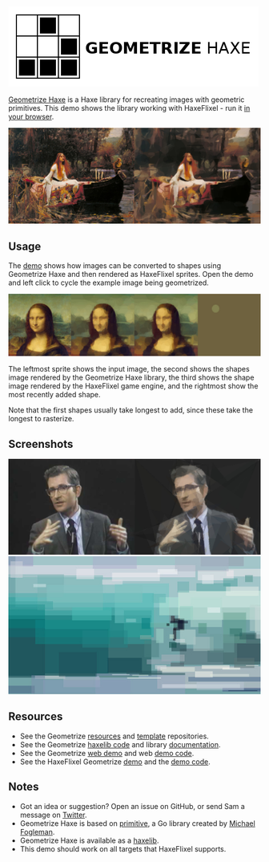 [![Project logo](https://github.com/Tw1ddle/geometrize-haxe-demo/blob/master/screenshots/logo.png?raw=true "Geometrize Haxe recreating images as geometric primitives logo")](http://tw1ddle.github.io/geometrize-haxe-demo/)

[Geometrize Haxe](https://github.com/Tw1ddle/geometrize-haxe/) is a Haxe library for recreating images with geometric primitives. This demo shows the library working with HaxeFlixel - run it [in your browser](http://tw1ddle.github.io/geometrize-haxe-demo/).

[![Geometrized Lady of Shalott](https://github.com/Tw1ddle/geometrize-haxe-demo/blob/master/screenshots/lady.jpg?raw=true "The Lady of Shalott ~300 Triangles and Ellipses")](http://tw1ddle.github.io/geometrize-haxe-demo/)

## Usage

The [demo](http://tw1ddle.github.io/geometrize-haxe-demo/) shows how images can be converted to shapes using Geometrize Haxe and then rendered as HaxeFlixel sprites. Open the demo and left click to cycle the example image being geometrized.

[![Geometrized Mona Lisa](https://github.com/Tw1ddle/geometrize-haxe-demo/blob/master/screenshots/monalisa.jpg?raw=true "Mona Lisa - Ellipses")](https://github.com/Tw1ddle/geometrize-haxe-demo/)

The leftmost sprite shows the input image, the second shows the shapes image rendered by the Geometrize Haxe library, the third shows the shape image rendered by the HaxeFlixel game engine, and the rightmost show the most recently added shape.

Note that the first shapes usually take longest to add, since these take the longest to rasterize.

## Screenshots

[![Geometrized Chomsky](https://github.com/Tw1ddle/geometrize-haxe-demo/blob/master/screenshots/chomsky.jpg?raw=true "Chomsky")](https://github.com/Tw1ddle/geometrize-haxe-demo/)
[![Geometrized Surfer](https://github.com/Tw1ddle/geometrize-haxe-demo/blob/master/screenshots/surfer.jpg?raw=true "Surfer")](https://github.com/Tw1ddle/geometrize-haxe-demo/)

## Resources

* See the Geometrize [resources](https://github.com/Tw1ddle/geometrize-resources) and [template](https://github.com/Tw1ddle/geometrize-templates) repositories.
* See the Geometrize [haxelib code](https://github.com/Tw1ddle/geometrize-haxe) and library [documentation](http://tw1ddle.github.io/geometrize-haxe/).
* See the Geometrize [web demo](http://www.samcodes.co.uk/project/geometrize-haxe-web/) and web [demo code](https://github.com/Tw1ddle/geometrize-haxe-web/).
* See the HaxeFlixel Geometrize [demo](http://tw1ddle.github.io/geometrize-haxe-demo/) and the [demo code](https://github.com/Tw1ddle/geometrize-haxe-demo/).

## Notes
* Got an idea or suggestion? Open an issue on GitHub, or send Sam a message on [Twitter](https://twitter.com/Sam_Twidale).
* Geometrize Haxe is based on [primitive](https://github.com/fogleman/primitive), a Go library created by [Michael Fogleman](https://github.com/fogleman).
* Geometrize Haxe is available as a [haxelib](https://lib.haxe.org/p/geometrize-haxe).
* This demo should work on all targets that HaxeFlixel supports.